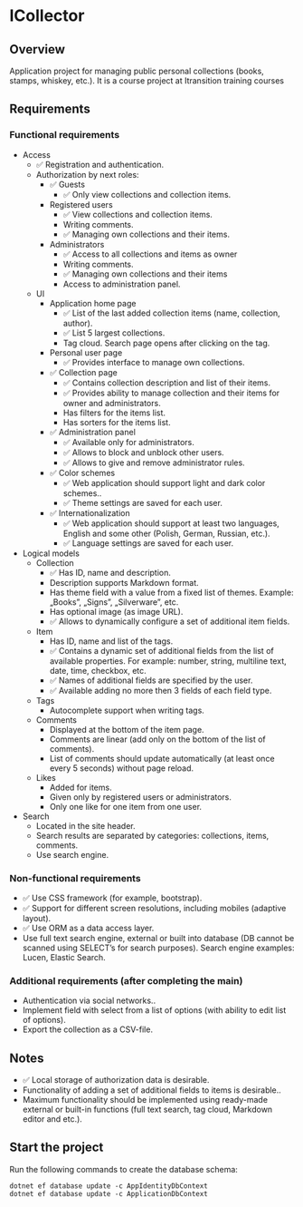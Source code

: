 ﻿# ICollector #

## Overview #

Application project for managing public personal collections (books, stamps, whiskey, etc.). It is a course project at Itransition training courses

## Requirements # 

### Functional requirements #

*   Access
    *   ✅ Registration and authentication.
    *   Authorization by next roles:
        *   ✅ Guests
            *   ✅ Only view collections and collection items.
        *   Registered users
            *   ✅ View collections and collection items.
            *   Writing comments.
            *   ✅ Managing own collections and their items. 
        *   Administrators 
            *   ✅ Access to all collections and items as owner
            *   Writing comments. 
            *   ✅ Managing own collections and their items
            *   Access to administration panel. 
    *   UI
        *  Application home page 
            *   ✅ List of the last added collection items (name, collection, author).
            *   ✅ List 5 largest collections. 
            *   Tag cloud. Search page opens after clicking on the tag. 
        *   Personal user page
            *   ✅ Provides interface to manage own collections. 
        *   ✅ Collection page 
            *   ✅ Contains collection description and list of their items.
            *   ✅ Provides ability to manage collection and their items for owner and administrators.
            *   Has filters for the items list.
            *   Has sorters for the items list. 
        *   ✅ Administration panel
            *   ✅ Available only for administrators.
            *   ✅ Allows to block and unblock other users.
            *   ✅ Allows to give and remove administrator rules.
        *   ✅ Color schemes
            *   ✅ Web application should support light and dark color schemes..
            *   ✅ Theme settings are saved for each user. 
        *   ✅ Internationalization 
            *   ✅ Web application should support at least two languages, English and some other (Polish, German, Russian, etc.). 
            *   ✅ Language settings are saved for each user. 
*   Logical models
    *   Collection
        *   ✅ Has ID, name and description. 
        *   Description supports Markdown format. 
        *   Has theme field with a value from a fixed list of themes. Example: „Books”, „Signs”, „Silverware”, etc. 
        *   Has optional image (as image URL).
        *   ✅ Allows to dynamically configure a set of additional item fields. 
    *   Item
        *   Has ID, name and list of the tags.
        *   ✅ Contains a dynamic set of additional fields from the list of available properties. For example: number, string, multiline text, date, time, checkbox, etc.
        *   ✅ Names of additional fields are specified by the user. 
        *   ✅ Available adding no more then 3 fields of each field type. 
    *   Tags
        *   Autocomplete support when writing tags. 
    *   Comments
        *   Displayed at the bottom of the item page. 
        *   Comments are linear (add only on the bottom of the list of comments).
        *   List of comments should update automatically (at least once every 5 seconds) without page reload. 
    *   Likes
        *   Added for items.
        *   Given only by registered users or administrators. 
        *   Only one like for one item from one user. 
*   Search
    *   Located in the site header.
    *   Search results are separated by categories: collections, items, comments.
    *   Use search engine. 

### Non-functional requirements #

*   ✅ Use CSS framework (for example, bootstrap).
*   ✅ Support for different screen resolutions, including mobiles (adaptive layout). 
*   ✅ Use ORM as a data access layer. 
*   Use full text search engine, external or built into database (DB cannot be scanned using SELECT’s for search purposes). Search engine examples: Lucen, Elastic Search.

### Additional requirements (after completing the main) #

*   Authentication via social networks.. 
*   Implement field with select from a list of options (with ability to edit list of options). 
*   Export the collection as a CSV-file. 

## Notes #

*   ✅ Local storage of authorization data is desirable. 
*   Functionality of adding a set of additional fields to items is desirable.. 
*   Maximum functionality should be implemented using ready-made external or built-in functions (full text search, tag cloud, Markdown editor and etc.).

## Start the project #

Run the following commands to create the database schema:

    dotnet ef database update -c AppIdentityDbContext
    dotnet ef database update -c ApplicationDbContext 
